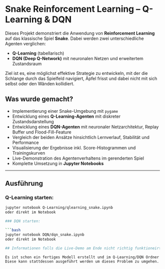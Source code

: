# Snake Reinforcement Learning – Q-Learning & DQN

Dieses Projekt demonstriert die Anwendung von **Reinforcement Learning** auf das klassische Spiel **Snake**. Dabei werden zwei unterschiedliche Agenten verglichen:

- **Q-Learning** (tabellarisch)
- **DQN (Deep Q-Network)** mit neuronalen Netzen und erweitertem Zustandsraum

Ziel ist es, eine möglichst effektive Strategie zu entwickeln, mit der die Schlange durch das Spielfeld navigiert, Äpfel frisst und dabei nicht mit sich selbst oder den Wänden kollidiert.

## Was wurde gemacht?

- Implementierung einer Snake-Umgebung mit `pygame`
- Entwicklung eines **Q-Learning-Agenten** mit diskreter Zustandsdarstellung
- Entwicklung eines **DQN-Agenten** mit neuronaler Netzarchitektur, Replay Buffer und Flood-Fill-Feature
- Vergleich der beiden Ansätze hinsichtlich Lernverlauf, Stabilität und Performance
- Visualisierung der Ergebnisse inkl. Score-Histogrammen und Trainingskurven
- Live-Demonstration des Agentenverhaltens im gerenderten Spiel
- Komplette Umsetzung in **Jupyter Notebooks**

---

## Ausführung

### Q-Learning starten:

```bash
jupyter notebook Q-Learning/qlearning_snake.ipynb
oder direkt im Notebook

### DQN starten:

```bash
jupyter notebook DQN/dqn_snake.ipynb
oder direkt im Notebook

## Informationen falls die Live-Demo am Ende nicht richtig funktioneirt (war manchmal der Fall) und sich das Spiel aufhängt/nicht mehr reagiert

Es ist schon ein fertiges Modell erstellt und im Q-Learning/DQN Ordner liegt jeweils eine play_trained.py.
Diese kann stattdessen ausgeführt werden um dieses Problem zu umgehen.
